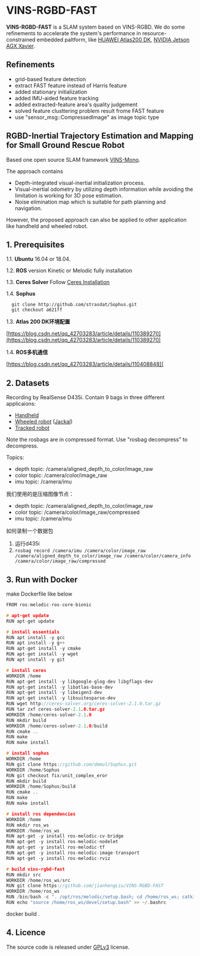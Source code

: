 # VINS-RGBD-FAST

**VINS-RGBD-FAST** is a SLAM system based on VINS-RGBD. We do some refinements to accelerate the system's performance in resource-constrained embedded paltform, like [HUAWEI Atlas200 DK](https://e.huawei.com/en/products/cloud-computing-dc/atlas/atlas-200), [NVIDIA Jetson AGX Xavier](https://www.nvidia.com/en-us/autonomous-machines/embedded-systems/jetson-agx-xavier/).

## Refinements
* grid-based feature detection
* extract FAST feature instead of Harris feature
* added stationary initialization
* added IMU-aided feature tracking
* added extracted-feature area's quality judgement
* solved feature clusttering problem result frome FAST feature
* use "sensor_msg::CompressedImage" as image topic type
  
## RGBD-Inertial Trajectory Estimation and Mapping for Small Ground Rescue Robot

Based one open source SLAM framework [VINS-Mono](https://github.com/HKUST-Aerial-Robotics/VINS-Mono).

The approach contains
+ Depth-integrated visual-inertial initialization process.
+ Visual-inertial odometry by utilizing depth information while avoiding the limitation is working for 3D pose estimation.
+ Noise elimination map which is suitable for path planning and navigation.

However, the proposed approach can also be applied to other application like handheld and wheeled robot.

## 1. Prerequisites
1.1. **Ubuntu** 16.04 or 18.04.

1.2. **ROS** version Kinetic or Melodic fully installation

1.3. **Ceres Solver**
Follow [Ceres Installation](http://ceres-solver.org/installation.html)

1.4. **Sophus**
```
  git clone http://github.com/strasdat/Sophus.git
  git checkout a621ff
```

1.3. **Atlas 200 DK环境配置**

[https://blog.csdn.net/qq_42703283/article/details/110389270](https://blog.csdn.net/qq_42703283/article/details/110389270)

1.4. **ROS多机通信**

[https://blog.csdn.net/qq_42703283/article/details/110408848](

## 2. Datasets

Recording by RealSense D435i. Contain 9 bags in three different applicaions:
+ [Handheld](https://star-center.shanghaitech.edu.cn/seafile/d/0ea45d1878914077ade5/)
+ [Wheeled robot](https://star-center.shanghaitech.edu.cn/seafile/d/78c0375114854774b521/) ([Jackal](https://www.clearpathrobotics.com/jackal-small-unmanned-ground-vehicle/))
+ [Tracked robot](https://star-center.shanghaitech.edu.cn/seafile/d/f611fc44df0c4b3d936d/)

Note the rosbags are in compressed format. Use "rosbag decompress" to decompress.

Topics:
+ depth topic: /camera/aligned_depth_to_color/image_raw
+ color topic: /camera/color/image_raw
+ imu topic: /camera/imu

我们使用的是压缩图像节点：

+ depth topic: /camera/aligned_depth_to_color/image_raw
+ color topic: /camera/color/image_raw/compressed
+ imu topic: /camera/imu

如何录制一个数据包

1. 运行d435i
2. `rosbag record /camera/imu /camera/color/image_raw /camera/aligned_depth_to_color/image_raw /camera/color/camera_info /camera/color/image_raw/compressed`


## 3. Run with Docker

make Dockerfile like below
```c
FROM ros:melodic-ros-core-bionic

# apt-get update
RUN apt-get update

# install essentials
RUN apt install -y gcc
RUN apt install -y g++
RUN apt-get install -y cmake
RUN apt-get install -y wget
RUN apt install -y git

# install ceres
WORKDIR /home
RUN apt-get install -y libgoogle-glog-dev libgflags-dev
RUN apt-get install -y libatlas-base-dev
RUN apt-get install -y libeigen3-dev
RUN apt-get install -y libsuitesparse-dev
RUN wget http://ceres-solver.org/ceres-solver-2.1.0.tar.gz
RUN tar zxf ceres-solver-2.1.0.tar.gz
WORKDIR /home/ceres-solver-2.1.0
RUN mkdir build
WORKDIR /home/ceres-solver-2.1.0/build
RUN cmake ..
RUN make
RUN make install

# install sophus
WORKDIR /home
RUN git clone https://github.com/demul/Sophus.git
WORKDIR /home/Sophus
RUN git checkout fix/unit_complex_eror
RUN mkdir build
WORKDIR /home/Sophus/build
RUN cmake ..
RUN make
RUN make install

# install ros dependencies
WORKDIR /home
RUN mkdir ros_ws
WORKDIR /home/ros_ws
RUN apt-get -y install ros-melodic-cv-bridge
RUN apt-get -y install ros-melodic-nodelet
RUN apt-get -y install ros-melodic-tf
RUN apt-get -y install ros-melodic-image-transport
RUN apt-get -y install ros-melodic-rviz

# build vins-rgbd-fast
RUN mkdir src
WORKDIR /home/ros_ws/src
RUN git clone https://github.com/jianhengLiu/VINS-RGBD-FAST
WORKDIR /home/ros_ws
RUN /bin/bash -c ". /opt/ros/melodic/setup.bash; cd /home/ros_ws; catkin_make"
RUN echo "source /home/ros_ws/devel/setup.bash" >> ~/.bashrc
```
docker build .

## 4. Licence
The source code is released under [GPLv3](http://www.gnu.org/licenses/) license.

